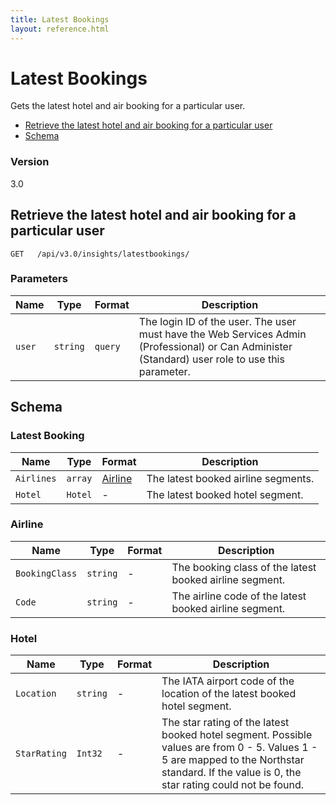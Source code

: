 ```yaml
---
title: Latest Bookings 
layout: reference.html
---
```


# Latest Bookings

Gets the latest hotel and air booking for a particular user.

* [Retrieve the latest hotel and air booking for a particular user](#get)
* [Schema](#schema)

### Version
3.0

## <a name="get"></a>Retrieve the latest hotel and air booking for a particular user

    GET   /api/v3.0/insights/latestbookings/

        
### Parameters

Name | Type | Format | Description
-----|------|--------|------------          
`user`  |   `string`    |   `query` |   The login ID of the user. The user must have the Web Services Admin (Professional) or Can Administer (Standard) user role to use this parameter.

## <a name="schema"></a>Schema


### <a name="latestbooking"></a>Latest Booking

Name | Type | Format | Description
-----|------|--------|------------
`Airlines`  |   `array` |[Airline](#airline)    |   The latest booked airline segments.
`Hotel` |   `Hotel`|    -   |   The latest booked hotel segment.


### <a name="airline"></a>Airline

Name | Type | Format | Description
-----|------|--------|------------
`BookingClass`  |   `string`    |   -   |   The booking class of the latest booked airline segment.
`Code`  |   `string`    |   -   |   The airline code of the latest booked airline segment.


### <a name="hotel"></a>Hotel

Name | Type | Format | Description
-----|------|--------|------------
`Location`  |   `string`    |   -   |   The IATA airport code of the location of the latest booked hotel segment.
`StarRating`    |   `Int32` |   -   |   The star rating of the latest booked hotel segment. Possible values are from 0 - 5. Values 1 - 5 are mapped to the Northstar standard. If the value is 0, the star rating could not be found.



